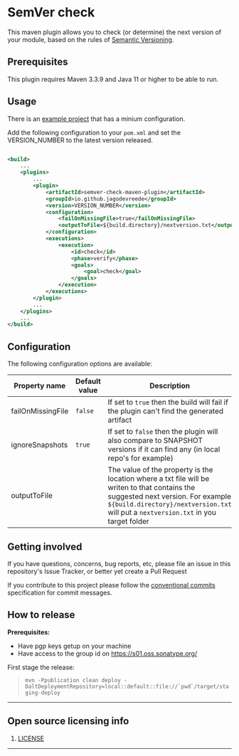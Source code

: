 # SemVer check

This maven plugin allows you to check (or determine) the next version of your module, based on the rules
of [Semantic Versioning](https://semver.org/).

## Prerequisites

This plugin requires Maven 3.3.9 and Java 11 or higher to be able to run.

## Usage

There is an [example project](semver-check-maven-plugin-example/) that has a minium configuration.

Add the following configuration to your `pom.xml` and set the VERSION_NUMBER to the latest version released.

```xml

<build>
    ...
    <plugins>
        ...
        <plugin>
            <artifactId>semver-check-maven-plugin</artifactId>
            <groupId>io.github.jagodevreede</groupId>
            <version>VERSION_NUMBER</version>
            <configuration>
                <failOnMissingFile>true</failOnMissingFile>
                <outputToFile>${build.directory}/nextversion.txt</outputToFile>
            </configuration>
            <executions>
                <execution>
                    <id>check</id>
                    <phase>verify</phase>
                    <goals>
                        <goal>check</goal>
                    </goals>
                </execution>
            </executions>
        </plugin>
        ...
    </plugins>
    ...
</build>
```

## Configuration

The following configuration options are available:

| Property name     | Default value | Description                                                                                                                                                                                                               |
|-------------------|---------------|---------------------------------------------------------------------------------------------------------------------------------------------------------------------------------------------------------------------------|
| failOnMissingFile | `false`       | If set to `true` then the build will fail if the plugin can't find the generated artifact                                                                                                                                 |
| ignoreSnapshots   | `true`        | If set to `false` then the plugin will also compare to SNAPSHOT versions if it can find any (in local repo's for example)                                                                                                 |
| outputToFile      |               | The value of the property is the location where a txt file will be writen to that contains the suggested next version. For example `${build.directory}/nextversion.txt` will put a `nextversion.txt` in you target folder | 

## Getting involved

If you have questions, concerns, bug reports, etc, please file an issue in this repository's Issue Tracker, or better yet create a Pull Request

If you contribute to this project please follow the [conventional commits](https://www.conventionalcommits.org/en/v1.0.0/) specification for commit messages.

## How to release

**Prerequisites:**
- Have pgp keys getup on your machine
- Have access to the group id on https://s01.oss.sonatype.org/

First stage the release:

> ```mvn -Ppublication clean deploy -DaltDeploymentRepository=local::default::file://`pwd`/target/staging-deploy```



----

## Open source licensing info

1. [LICENSE](LICENSE)

----
